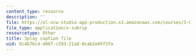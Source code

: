 ```yaml
---
content_type: resource
description: ''
file: https://ol-ocw-studio-app-production.s3.amazonaws.com/courses/3-091sc-introduction-to-solid-state-chemistry-fall-2010/8c4b76c4d06fc59321ad0cab2e45f3fa_fFg4uXMpnV0.srt
file_type: application/x-subrip
resourcetype: Other
title: 3play caption file
uid: 8c4b76c4-d06f-c593-21ad-0cab2e45f3fa
---
```

